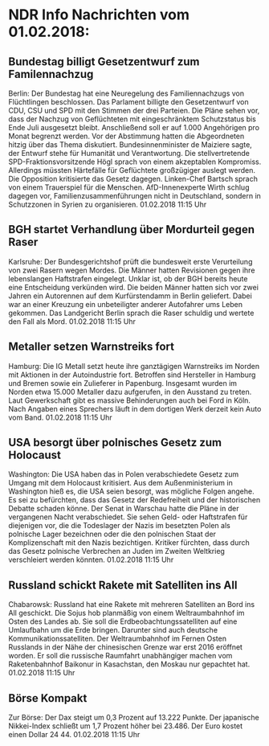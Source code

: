 # NDR Info Nachrichten vom 01.02.2018:


## Bundestag billigt Gesetzentwurf zum Familennachzug
Berlin: Der Bundestag hat eine Neuregelung des Familiennachzugs von Flüchtlingen beschlossen. Das Parlament billigte den Gesetzentwurf von CDU, CSU und SPD mit den Stimmen der drei Parteien. Die Pläne sehen vor, dass der Nachzug von Geflüchteten mit eingeschränktem Schutzstatus bis Ende Juli ausgesetzt bleibt. Anschließend soll er auf 1.000 Angehörigen pro Monat begrenzt werden. Vor der Abstimmung hatten die Abgeordneten hitzig über das Thema diskutiert. Bundesinnenminister de Maiziere sagte, der Entwurf stehe für Humanität und Verantwortung. Die stellvertretende SPD-Fraktionsvorsitzende Högl sprach von einem akzeptablen Kompromiss. Allerdings müssten Härtefälle für Geflüchtete großzügiger auslegt werden. Die Opposition kritisierte das Gesetz dagegen. Linken-Chef Bartsch sprach von einem Trauerspiel für die Menschen. AfD-Innenexperte Wirth schlug dagegen vor, Familienzusammenführungen nicht in Deutschland, sondern in Schutzzonen in Syrien zu organisieren. 01.02.2018 11:15 Uhr 

## BGH startet Verhandlung über Mordurteil gegen Raser
Karlsruhe: Der Bundesgerichtshof prüft die bundesweit erste Verurteilung von zwei Rasern wegen Mordes. Die Männer hatten Revisionen gegen ihre lebenslangen Haftstrafen eingelegt. Unklar ist, ob der BGH bereits heute eine Entscheidung verkünden wird. Die beiden Männer hatten sich vor zwei Jahren ein Autorennen auf dem Kurfürstendamm in Berlin geliefert. Dabei war an einer Kreuzung ein unbeteiligter anderer Autofahrer ums Leben gekommen. Das Landgericht Berlin sprach die Raser schuldig und wertete den Fall als Mord. 01.02.2018 11:15 Uhr 

## Metaller setzen Warnstreiks fort
Hamburg: Die IG Metall setzt heute ihre ganztägigen Warnstreiks im Norden mit Aktionen in der Autoindustrie fort. Betroffen sind Hersteller in Hamburg und Bremen sowie ein Zulieferer in Papenburg. Insgesamt wurden im Norden etwa 15.000 Metaller dazu aufgerufen, in den Ausstand zu treten. Laut Gewerkschaft gibt es massive Behinderungen auch bei Ford in Köln. Nach Angaben eines Sprechers läuft in dem dortigen Werk derzeit kein Auto vom Band. 01.02.2018 11:15 Uhr 

## USA besorgt über polnisches Gesetz zum Holocaust
Washington:	Die USA haben das in Polen verabschiedete Gesetz zum Umgang mit dem Holocaust kritisiert. Aus dem Außenministerium in Washington hieß es, die USA seien besorgt, was mögliche Folgen angehe. Es sei zu befürchten, dass das Gesetz der Redefreiheit und der historischen Debatte schaden könne. Der Senat in Warschau hatte die Pläne in der vergangenen Nacht verabschiedet. Sie sehen Geld- oder Haftstrafen für diejenigen vor, die die Todeslager der Nazis im besetzten Polen als polnische Lager bezeichnen oder die den polnischen Staat der Komplizenschaft mit den Nazis bezichtigen. Kritiker fürchten, dass durch das Gesetz polnische Verbrechen an Juden im Zweiten Weltkrieg verschleiert werden könnten. 01.02.2018 11:15 Uhr 

## Russland schickt Rakete mit Satelliten ins All
Chabarowsk:	Russland hat eine Rakete mit mehreren Satelliten an Bord ins All geschickt. Die Sojus hob planmäßig von einem Weltraumbahnhof im Osten des Landes ab. Sie soll die Erdbeobachtungssatelliten auf eine Umlaufbahn um die Erde bringen. Darunter sind auch deutsche Kommunikationssatelliten. Der Weltraumbahnhof im Fernen Osten Russlands in der Nähe der chinesischen Grenze war erst 2016 eröffnet worden. Er soll die russische Raumfahrt unabhängiger machen vom Raketenbahnhof Baikonur in Kasachstan, den Moskau nur gepachtet hat. 01.02.2018 11:15 Uhr 

## Börse Kompakt
Zur Börse: Der Dax steigt um 0,3 Prozent auf 13.222 Punkte. Der japanische Nikkei-Index schließt um 1,7 Prozent höher bei 23.486. Der Euro kostet einen Dollar 24 44. 01.02.2018 11:15 Uhr 
